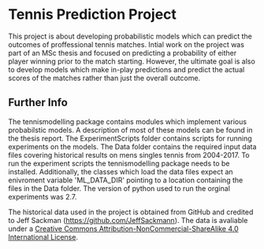 # Tennis Prediction Project

This project is about developing probabilistic models which can predict the outcomes of proffessional tennis matches. Intial work on the project was part of an MSc thesis and focused on predicting a probability of either player winning prior to the match starting. However, the ultimate goal is also to develop models which make in-play predictions and predict the actual scores of the matches rather than just the overall outcome.

## Further Info
The tennismodelling package contains modules which implement various probabilstic models. A description of most of these models can be found in the thesis report. The ExperimentScripts folder contains scripts for running experiments on the models. The Data folder contains the required input data files covering historical results on mens singles tennis from 2004-2017. To run the experiment scripts the tennismodelling package needs to be installed. Additionally, the classes which load the data files expect an enivroment variable 'ML_DATA_DIR' pointing to a location containing the files in the Data folder. The version of python used to run the orginal experiments was 2.7.

The historical data used in the project is obtained from GitHub and credited to Jeff Sackman (<a xmlns:dct="http://purl.org/dc/terms/" href="https://github.com/JeffSackmann" rel="dct:source">https://github.com/JeffSackmann</a>). The data is avaliable under a <a rel="license" href="http://creativecommons.org/licenses/by-nc-sa/4.0/">Creative Commons Attribution-NonCommercial-ShareAlike 4.0 International License</a>.


